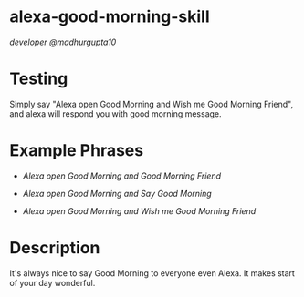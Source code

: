 # alexa-good-morning-skill
_developer @madhurgupta10_

# Testing
Simply say "Alexa open Good Morning and Wish me Good Morning Friend", and alexa will respond you with good morning message.

# Example Phrases
* _Alexa open Good Morning and Good Morning Friend_

* _Alexa open Good Morning and Say Good Morning_

* _Alexa open Good Morning and Wish me Good Morning Friend_

# Description
It's always nice to say Good Morning to everyone even Alexa. It makes start of your day wonderful.
